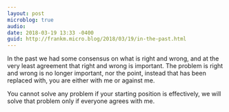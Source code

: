 ```yaml
---
layout: post
microblog: true
audio: 
date: 2018-03-19 13:33 -0400
guid: http://frankm.micro.blog/2018/03/19/in-the-past.html
---
```

In the past we had some consensus on what is right and wrong, and at the very least agreement that right and wrong is important. The problem is right and wrong is no longer important, nor the point, instead that has been replaced with, you are either with me or against me. 

You cannot solve any problem if your starting position is effectively, we will solve that problem only if everyone agrees with me. 
